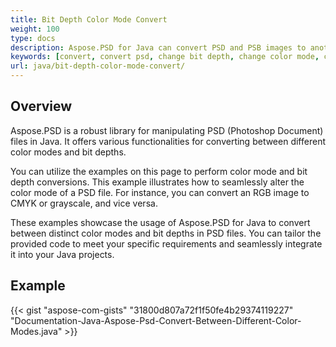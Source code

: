 ```yaml
---
title: Bit Depth Color Mode Convert
weight: 100
type: docs
description: Aspose.PSD for Java can convert PSD and PSB images to another Bit Depth and Color Mode. 
keywords: [convert, convert psd, change bit depth, change color mode, convert psd to cmyk, bit depth, color mode convert, psd api, java, code sample]
url: java/bit-depth-color-mode-convert/
---
```


## **Overview**
Aspose.PSD is a robust library for manipulating PSD (Photoshop Document) files in Java. It offers various functionalities for converting between different color modes and bit depths.

You can utilize the examples on this page to perform color mode and bit depth conversions. This example illustrates how to seamlessly alter the color mode of a PSD file. For instance, you can convert an RGB image to CMYK or grayscale, and vice versa.

These examples showcase the usage of Aspose.PSD for Java to convert between distinct color modes and bit depths in PSD files. You can tailor the provided code to meet your specific requirements and seamlessly integrate it into your Java projects.
## **Example**
{{< gist "aspose-com-gists" "31800d807a72f1f50fe4b29374119227" "Documentation-Java-Aspose-Psd-Convert-Between-Different-Color-Modes.java" >}}